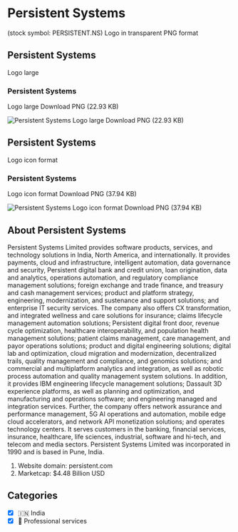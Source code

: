 # Persistent Systems
 (stock symbol: PERSISTENT.NS) Logo in transparent PNG format

## Persistent Systems
 Logo large

### Persistent Systems
 Logo large Download PNG (22.93 KB)

![Persistent Systems
 Logo large Download PNG (22.93 KB)](/img/orig/PERSISTENT.NS_BIG-8fb78ddd.png)

## Persistent Systems
 Logo icon format

### Persistent Systems
 Logo icon format Download PNG (37.94 KB)

![Persistent Systems
 Logo icon format Download PNG (37.94 KB)](/img/orig/PERSISTENT.NS-d1e466d3.png)

## About Persistent Systems


Persistent Systems Limited provides software products, services, and technology solutions in India, North America, and internationally. It provides payments, cloud and infrastructure, intelligent automation, data governance and security, Persistent digital bank and credit union, loan origination, data and analytics, operations automation, and regulatory compliance management solutions; foreign exchange and trade finance, and treasury and cash management services; product and platform strategy, engineering, modernization, and sustenance and support solutions; and enterprise IT security services. The company also offers CX transformation, and integrated wellness and care solutions for insurance; claims lifecycle management automation solutions; Persistent digital front door, revenue cycle optimization, healthcare interoperability, and population health management solutions; patient claims management, care management, and payor operations solutions; product and digital engineering solutions; digital lab and optimization, cloud migration and modernization, decentralized trails, quality management and compliance, and genomics solutions; and commercial and multiplatform analytics and integration, as well as robotic process automation and quality management system solutions. In addition, it provides IBM engineering lifecycle management solutions; Dassault 3D experience platforms, as well as planning and optimization, and manufacturing and operations software; and engineering managed and integration services. Further, the company offers network assurance and performance management, 5G AI operations and automation, mobile edge cloud accelerators, and network API monetization solutions; and operates technology centers. It serves customers in the banking, financial services, insurance, healthcare, life sciences, industrial, software and hi-tech, and telecom and media sectors. Persistent Systems Limited was incorporated in 1990 and is based in Pune, India.

1. Website domain: persistent.com
2. Marketcap: $4.48 Billion USD


## Categories
- [x] 🇮🇳 India
- [x] 💼 Professional services

